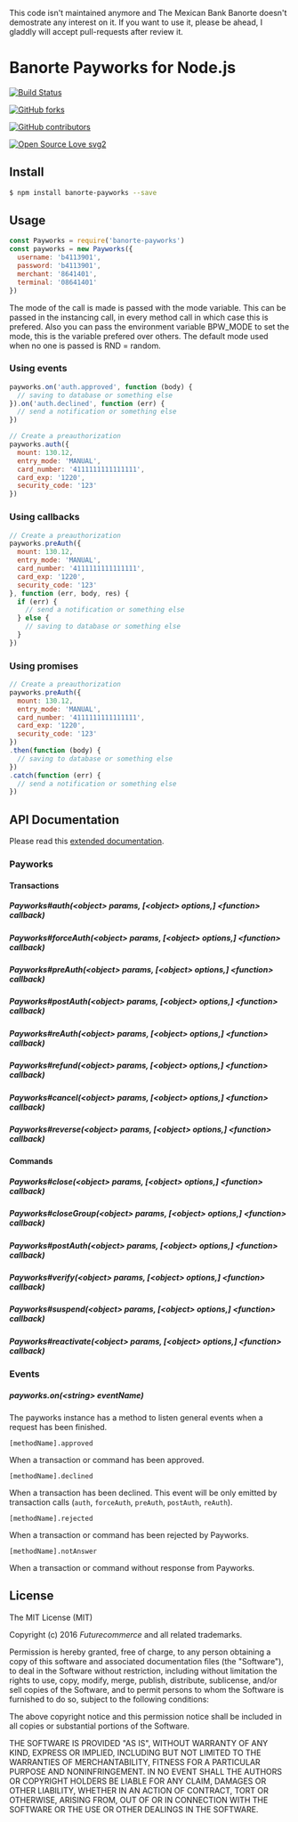 This code isn't maintained anymore and The Mexican Bank Banorte doesn't demostrate any interest on it. If you want to use it, please be ahead, I gladdly will accept pull-requests after review it.

Banorte Payworks for Node.js
================================

[![Build Status](https://travis-ci.org/4yopping/banorte-payworks.svg?branch=master)](https://travis-ci.org/4yopping/banorte-payworks)

[![GitHub forks](https://img.shields.io/github/forks/Naereen/StrapDown.js.svg?style=social&label=Fork&maxAge=2592000)](https://GitHub.com/Naereen/StrapDown.js/network/)

[![GitHub contributors](https://img.shields.io/github/contributors/Naereen/StrapDown.js.svg)](https://GitHub.com/Naereen/StrapDown.js/graphs/contributors/)

[![Open Source Love svg2](https://badges.frapsoft.com/os/v2/open-source.svg?v=103)](https://github.com/ellerbrock/open-source-badges/)

## Install

```bash
$ npm install banorte-payworks --save
```

## Usage

```js
const Payworks = require('banorte-payworks')
const payworks = new Payworks({
  username: 'b4113901',
  password: 'b4113901',
  merchant: '8641401',
  terminal: '08641401'
})
```
The mode of the call is made is passed with the mode variable. This can be passed
in the instancing call, in every method call in which case this is prefered. Also you can
pass the environment variable BPW_MODE to set the mode, this is the variable prefered over others.
The default mode used when no one is passed is RND = random.

### Using events

```js
payworks.on('auth.approved', function (body) {
  // saving to database or something else
}).on('auth.declined', function (err) {
  // send a notification or something else
})

// Create a preauthorization
payworks.auth({
  mount: 130.12,
  entry_mode: 'MANUAL',
  card_number: '4111111111111111',
  card_exp: '1220',
  security_code: '123'
})
```

### Using callbacks

```js
// Create a preauthorization
payworks.preAuth({
  mount: 130.12,
  entry_mode: 'MANUAL',
  card_number: '4111111111111111',
  card_exp: '1220',
  security_code: '123'
}, function (err, body, res) {
  if (err) {
    // send a notification or something else
  } else {
    // saving to database or something else
  }
})
```

### Using promises

```js
// Create a preauthorization
payworks.preAuth({
  mount: 130.12,
  entry_mode: 'MANUAL',
  card_number: '4111111111111111',
  card_exp: '1220',
  security_code: '123'
})
.then(function (body) {
  // saving to database or something else
})
.catch(function (err) {
  // send a notification or something else
})
```

## API Documentation

Please read this [extended documentation](http://4yopping.github.io/banorte-payworks).

### Payworks

#### Transactions

##### Payworks#auth(\<object\> params, [\<object\> options,] \<function\> callback)
##### Payworks#forceAuth(\<object\> params, [\<object\> options,] \<function\> callback)
##### Payworks#preAuth(\<object\> params, [\<object\> options,] \<function\> callback)
##### Payworks#postAuth(\<object\> params, [\<object\> options,] \<function\> callback)
##### Payworks#reAuth(\<object\> params, [\<object\> options,] \<function\> callback)
##### Payworks#refund(\<object\> params, [\<object\> options,] \<function\> callback)
##### Payworks#cancel(\<object\> params, [\<object\> options,] \<function\> callback)
##### Payworks#reverse(\<object\> params, [\<object\> options,] \<function\> callback)

#### Commands

##### Payworks#close(\<object\> params, [\<object\> options,] \<function\> callback)
##### Payworks#closeGroup(\<object\> params, [\<object\> options,] \<function\> callback)
##### Payworks#postAuth(\<object\> params, [\<object\> options,] \<function\> callback)
##### Payworks#verify(\<object\> params, [\<object\> options,] \<function\> callback)
##### Payworks#suspend(\<object\> params, [\<object\> options,] \<function\> callback)
##### Payworks#reactivate(\<object\> params, [\<object\> options,] \<function\> callback)

### Events

##### payworks.on(\<string\> eventName)

The payworks instance has a method to listen general events when a request has been finished.

`[methodName].approved`

When a transaction or command has been approved.

`[methodName].declined`

When a transaction has been declined. This event will be only emitted by transaction calls (`auth`, `forceAuth`, `preAuth`, `postAuth`, `reAuth`).

`[methodName].rejected`

When a transaction or command has been rejected by Payworks.

`[methodName].notAnswer`

When a transaction or command without response from Payworks.


## License

The MIT License (MIT)

Copyright (c) 2016 *Futurecommerce* and all related trademarks.

Permission is hereby granted, free of charge, to any person obtaining a copy of this software and associated documentation files (the "Software"), to deal in the Software without restriction, including without limitation the rights to use, copy, modify, merge, publish, distribute, sublicense, and/or sell copies of the Software, and to permit persons to whom the Software is furnished to do so, subject to the following conditions:

The above copyright notice and this permission notice shall be included in all copies or substantial portions of the Software.

THE SOFTWARE IS PROVIDED "AS IS", WITHOUT WARRANTY OF ANY KIND, EXPRESS OR IMPLIED, INCLUDING BUT NOT LIMITED TO THE WARRANTIES OF MERCHANTABILITY, FITNESS FOR A PARTICULAR PURPOSE AND NONINFRINGEMENT. IN NO EVENT SHALL THE AUTHORS OR COPYRIGHT HOLDERS BE LIABLE FOR ANY CLAIM, DAMAGES OR OTHER LIABILITY, WHETHER IN AN ACTION OF CONTRACT, TORT OR OTHERWISE, ARISING FROM, OUT OF OR IN CONNECTION WITH THE SOFTWARE OR THE USE OR OTHER DEALINGS IN THE SOFTWARE.
